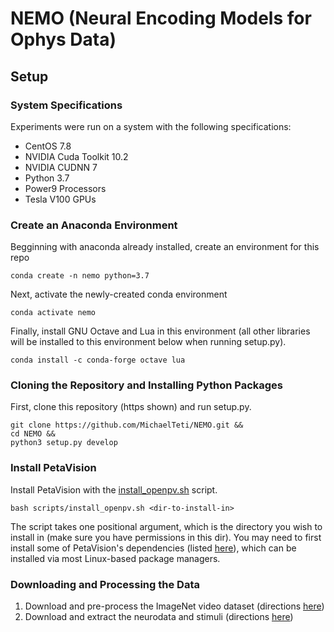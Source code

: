 # NEMO (Neural Encoding Models for Ophys Data)
## Setup
### System Specifications
Experiments were run on a system with the following specifications:
* CentOS 7.8
* NVIDIA Cuda Toolkit 10.2
* NVIDIA CUDNN 7
* Python 3.7
* Power9 Processors
* Tesla V100 GPUs

### Create an Anaconda Environment
Begginning with anaconda already installed, create an environment for this repo 
```
conda create -n nemo python=3.7
```
Next, activate the newly-created conda environment
```
conda activate nemo
```
Finally, install GNU Octave and Lua in this environment (all other libraries will be installed 
to this environment below when running setup.py).
```
conda install -c conda-forge octave lua
```

### Cloning the Repository and Installing Python Packages
First, clone this repository (https shown) and run setup.py.
```
git clone https://github.com/MichaelTeti/NEMO.git &&
cd NEMO &&
python3 setup.py develop
```

### Install PetaVision
Install PetaVision with the [install_openpv.sh](https://github.com/MichaelTeti/NEMO/blob/main/scripts/install_openpv.sh) script. 
```
bash scripts/install_openpv.sh <dir-to-install-in>
```
The script takes one positional argument, which is the directory you wish to install in (make sure you have permissions in this dir). You may need to first install some of PetaVision's dependencies (listed [here](https://github.com/PetaVision/OpenPV)), which can be installed via most Linux-based package managers.

### Downloading and Processing the Data
1. Download and pre-process the ImageNet video dataset (directions [here](https://github.com/MichaelTeti/NEMO/tree/main/scripts/image_scripts))
2. Download and extract the neurodata and stimuli (directions [here](https://github.com/MichaelTeti/NEMO/tree/main/scripts/allensdk_scripts))
